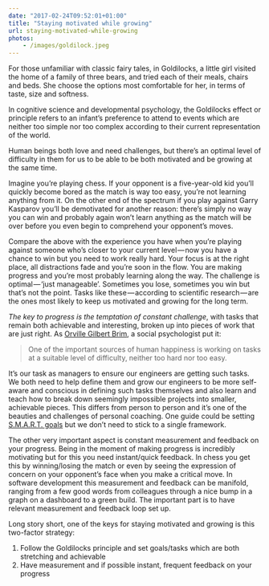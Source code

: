 ```yaml
---
date: "2017-02-24T09:52:01+01:00"
title: "Staying motivated while growing"
url: staying-motivated-while-growing
photos:
    - /images/goldilock.jpeg
---
```


For those unfamiliar with classic fairy tales, in Goldilocks, a little girl visited the home of a family of three bears, and tried each of their meals, chairs and beds. She choose the options most comfortable for her, in terms of taste, size and softness.

In cognitive science and developmental psychology, the Goldilocks effect or principle refers to an infant’s preference to attend to events which are neither too simple nor too complex according to their current representation of the world.

Human beings both love and need challenges, but there’s an optimal level of difficulty in them for us to be able to be both motivated and be growing at the same time.

Imagine you’re playing chess. If your opponent is a five-year-old kid you’ll quickly become bored as the match is way too easy, you’re not learning anything from it. On the other end of the spectrum if you play against Garry Kasparov you’ll be demotivated for another reason: there’s simply no way you can win and probably again won’t learn anything as the match will be over before you even begin to comprehend your opponent’s moves.

Compare the above with the experience you have when you’re playing against someone who’s closer to your current level — now you have a chance to win but you need to work really hard. Your focus is at the right place, all distractions fade and you’re soon in the flow. You are making progress and you’re most probably learning along the way. The challenge is optimal — ‘just manageable’. Sometimes you lose, sometimes you win but that’s not the point. Tasks like these — according to scientific research — are the ones most likely to keep us motivated and growing for the long term.

*The key to progress is the temptation of constant challenge*, with tasks that remain both achievable and interesting, broken up into pieces of work that are just right. As [Orville Gilbert Brim](https://en.wikipedia.org/wiki/Orville_Gilbert_Brim,_Jr.), a social psychologist put it:
> One of the important sources of human happiness is working on tasks at a suitable level of difficulty, neither too hard nor too easy.

It’s our task as managers to ensure our engineers are getting such tasks. We both need to help define them and grow our engineers to be more self-aware and conscious in defining such tasks themselves and also learn and teach how to break down seemingly impossible projects into smaller, achievable pieces. This differs from person to person and it’s one of the beauties and challenges of personal coaching. One guide could be setting [S.M.A.R.T. goals](https://en.wikipedia.org/wiki/SMART_criteria) but we don’t need to stick to a single framework.

The other very important aspect is constant measurement and feedback on your progress. Being in the moment of making progress is incredibly motivating but for this you need instant/quick feedback. In chess you get this by winning/losing the match or even by seeing the expression of concern on your opponent’s face when you make a critical move. In software development this measurement and feedback can be manifold, ranging from a few good words from colleagues through a nice bump in a graph on a dashboard to a green build. The important part is to have relevant measurement and feedback loop set up.

Long story short, one of the keys for staying motivated and growing is this two-factor strategy:

1. Follow the Goldilocks principle and set goals/tasks which are both stretching and achievable
2. Have measurement and if possible instant, frequent feedback on your progress